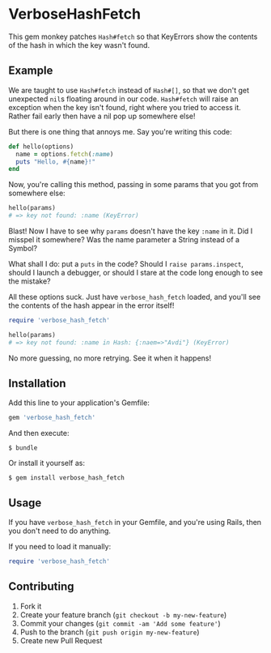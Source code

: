 # VerboseHashFetch

This gem monkey patches `Hash#fetch` so that KeyErrors show the contents of the
hash in which the key wasn't found.

## Example

We are taught to use `Hash#fetch` instead of `Hash#[]`, so that we don't get
unexpected `nil`s floating around in our code. `Hash#fetch` will raise an
exception when the key isn't found, right where you tried to access it. Rather
fail early then have a nil pop up somewhere else!

But there is one thing that annoys me. Say you're writing this code:

``` ruby
def hello(options)
  name = options.fetch(:name)
  puts "Hello, #{name}!"
end
```

Now, you're calling this method, passing in some params that you got from
somewhere else:

``` ruby
hello(params)
# => key not found: :name (KeyError)
```

Blast! Now I have to see why `params` doesn't have the key `:name` in it. Did I
misspel it somewhere? Was the name parameter a String instead of a Symbol?

What shall I do: put a `puts` in the code? Should I `raise params.inspect`,
should I launch a debugger, or should I stare at the code long enough to
see the mistake?

All these options suck. Just have `verbose_hash_fetch` loaded, and you'll
see the contents of the hash appear in the error itself!

``` ruby
require 'verbose_hash_fetch'

hello(params)
# => key not found: :name in Hash: {:naem=>"Avdi"} (KeyError)
```

No more guessing, no more retrying. See it when it happens!

## Installation

Add this line to your application's Gemfile:

``` ruby
gem 'verbose_hash_fetch'
```

And then execute:

```
$ bundle
```

Or install it yourself as:

```
$ gem install verbose_hash_fetch
```

## Usage

If you have `verbose_hash_fetch` in your Gemfile, and you're using Rails, then
you don't need to do anything.

If you need to load it manually:

``` ruby
require 'verbose_hash_fetch'
```

## Contributing

1. Fork it
2. Create your feature branch (`git checkout -b my-new-feature`)
3. Commit your changes (`git commit -am 'Add some feature'`)
4. Push to the branch (`git push origin my-new-feature`)
5. Create new Pull Request

